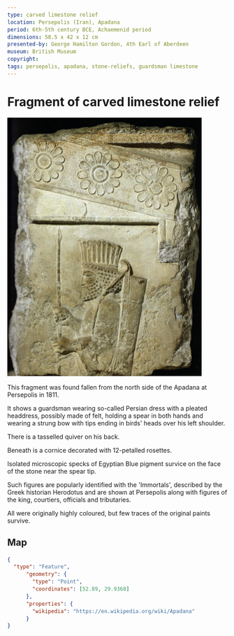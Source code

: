 ```yaml
---
type: carved limestone relief
location: Persepolis (Iran), Apadana
period: 6th-5th century BCE, Achaemenid period
dimensions: 58.5 x 42 x 12 cm
presented-by: George Hamilton Gordon, 4th Earl of Aberdeen
museum: British Museum
copyright:
tags: persepolis, apadana, stone-reliefs, guardsman limestone
---
```


# Fragment of carved limestone relief

![fragment](./image1.png)

This fragment was found fallen from the north side of the Apadana at Persepolis in 1811.

It shows a guardsman wearing so-called Persian dress with
a pleated headdress, possibly made of felt, holding a spear in both hands and wearing a strung bow with tips ending in birds' heads over his left shoulder.

There is a tasselled quiver on his back.

Beneath is a cornice decorated with 12-petalled rosettes.

Isolated microscopic specks of Egyptian Blue pigment survice on the face of the stone near the spear tip.

Such figures are popularly identified with the 'Immortals', described by the Greek historian Herodotus and are shown at Persepolis along with figures of the king, courtiers, officials and tributaries.

All were originally highly coloured, but few traces of the original paints survive.

## Map

```geojson
{
  "type": "Feature",
      "geometry": {
        "type": "Point",
        "coordinates": [52.89, 29.9368]
      },
      "properties": {
        "wikipedia": "https://en.wikipedia.org/wiki/Apadana"
      }
}
```
